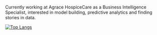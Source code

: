 Currently working at Agrace HospiceCare as a Business Intelligence Specialist, interested in model building, predictive analytics and finding stories in data.

[![Top Langs](https://github-readme-stats.vercel.app/api/top-langs/?username=anuraghazra)](https://github.com/anuraghazra/github-readme-stats)

